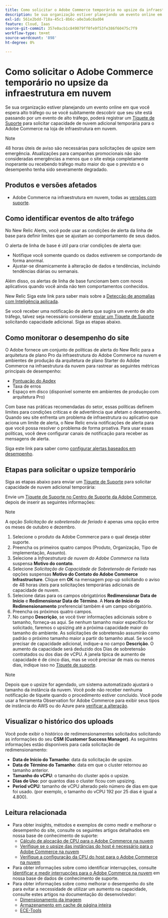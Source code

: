 ```yaml
---
title: Como solicitar o Adobe Commerce temporário no upsize da infraestrutura em nuvem
description: Se sua organização estiver planejando um evento online em que você espera alto tráfego ou se você subitamente descobrir que seu site está passando por um evento de alto tráfego, poderá registrar um [Tíquete de suporte](/help/help-center-guide/help-center/magento-help-center-user-guide.md#submit-ticket) para solicitar capacidade de nuvem adicional temporária para seu Adobe Commerce na loja de infraestrutura em nuvem.
exl-id: 561e2bdd-718a-45c1-8b6c-a0e3a6c8ad04
feature: Cloud, Iaas
source-git-commit: 357e0acb1c849079ff0fe9f53fe386f60475c7f9
workflow-type: tm+mt
source-wordcount: '898'
ht-degree: 0%

---
```


# Como solicitar o Adobe Commerce temporário no upsize da infraestrutura em nuvem

Se sua organização estiver planejando um evento online em que você espera alto tráfego ou se você subitamente descobrir que seu site está passando por um evento de alto tráfego, poderá registrar um [Tíquete de Suporte](/help/help-center-guide/help-center/magento-help-center-user-guide.md#submit-ticket) para solicitar capacidade de nuvem adicional temporária para o Adobe Commerce na loja de infraestrutura em nuvem.

>[!NOTE]
>
>48 horas úteis de aviso são necessárias para solicitações de upsize sem emergência. Atualizações para campanhas promocionais não são consideradas emergências a menos que o site esteja completamente inoperante ou recebendo tráfego muito maior do que o previsto e o desempenho tenha sido severamente degradado.

## Produtos e versões afetados

* Adobe Commerce na infraestrutura em nuvem, todas as [versões com suporte](https://www.adobe.com/content/dam/cc/en/legal/terms/enterprise/pdfs/Adobe-Commerce-Software-Lifecycle-Policy.pdf).

## Como identificar eventos de alto tráfego

No New Relic Alerts, você pode usar as condições de alerta da linha de base para definir limites que se ajustam ao comportamento de seus dados.

O alerta de linha de base é útil para criar condições de alerta que:

* Notifique você somente quando os dados estiverem se comportando de forma anormal.
* Ajustar-se dinamicamente à alteração de dados e tendências, incluindo tendências diárias ou semanais.

Além disso, os alertas de linha de base funcionam bem com novos aplicativos quando você ainda não tem comportamentos conhecidos.

New Relic Siga este link para saber mais sobre a [Detecção de anomalias com Inteligência aplicada](https://docs.newrelic.com/docs/alerts-applied-intelligence/applied-intelligence/anomaly-detection/anomaly-detection-applied-intelligence/).

Se você receber uma notificação de alerta que sugira um evento de alto tráfego, talvez seja necessário considerar [enviar um Tíquete de Suporte](/docs/commerce-knowledge-base/kb/help-center-guide/magento-help-center-user-guide.html?lang=en#submit-ticket) solicitando capacidade adicional. Siga as etapas abaixo.

## Como monitorar o desempenho do site

O Adobe fornece um conjunto de políticas de alerta do New Relic para a arquitetura de plano Pro da infraestrutura do Adobe Commerce na nuvem e ambientes de produção da arquitetura de plano Starter do Adobe Commerce na infraestrutura da nuvem para rastrear as seguintes métricas principais de desempenho:

* [Pontuação do Apdex](https://docs.newrelic.com/docs/apm/new-relic-apm/apdex/apdex-measure-user-satisfaction)
* Taxa de erros
* Espaço em disco (disponível somente em ambientes de produção com arquitetura Pro)

Com base nas práticas recomendadas do setor, essas políticas definem limites para condições críticas e de advertência que afetam o desempenho. Quando seu site enfrenta um problema de infraestrutura ou aplicativo que aciona um limite de alerta, o New Relic envia notificações de alerta para que você possa resolver o problema de forma proativa. Para usar essas políticas, você deve configurar canais de notificação para receber as mensagens de alerta.

Siga este link para saber como [configurar alertas baseados em desempenho](/docs/commerce-cloud-service/user-guide/monitor/new-relic.html#monitor-performance-with-managed-alerts).

## Etapas para solicitar o upsize temporário

Siga as etapas abaixo para enviar um [Tíquete de Suporte](/docs/commerce-knowledge-base/kb/help-center-guide/magento-help-center-user-guide.html?lang=en#submit-ticket) para solicitar capacidade de nuvem adicional temporária:

Envie um [Tíquete de Suporte no Centro de Suporte da Adobe Commerce](/help/help-center-guide/help-center/magento-help-center-user-guide.md#submit-ticket), depois de inserir as seguintes informações:

>[!NOTE]
>
>A opção *Solicitação de sobretensão de feriado* é apenas uma opção entre os meses de outubro e dezembro.

1. Selecione o produto da Adobe Commerce para o qual deseja obter suporte.
1. Preencha os primeiros quatro campos (Produto, Organização, Tipo de implementação, Assunto).
1. Selecione a *Infraestrutura de nuvem do Adobe Commerce* na lista suspensa **Motivo do contato**.
1. Selecione *Solicitação de Capacidade de Sobretensão de Feriado* nas opções suspensas **Motivo do Contato do Adobe Commerce Infrastructure**. Clique em **OK** na mensagem pop-up solicitando o aviso de 48 horas úteis para solicitações temporárias adicionais de capacidade de nuvem.
1. Selecione datas para os campos obrigatórios **Redimensionar Data de Início** e **Redimensionar Data de Término**. A **Hora de Início do Redimensionamento** preferencial também é um campo obrigatório.
1. Preencha os próximos quatro campos.
1. No campo **Descrição**, se você tiver informações adicionais sobre o tamanho, forneça-as aqui. Se nenhum tamanho maior específico for solicitado, faremos o upsizing até a próxima capacidade maior do tamanho do ambiente. As solicitações de sobretensão assumirão como padrão o próximo tamanho maior a partir do tamanho atual. Se você precisar de capacidade adicional, indique-a no campo **Descrição**. O aumento da capacidade será deduzido dos Dias de sobretensão contratados ou dos dias de vCPU. A janela típica de aumento de capacidade é de cinco dias, mas se você precisar de mais ou menos dias, indique isso no [Tíquete de suporte](/help/help-center-guide/help-center/magento-help-center-user-guide.md#submit-ticket).

>[!NOTE]
>
>Depois que o upsize for agendado, um sistema automatizado ajustará o tamanho da instância da nuvem. Você pode não receber nenhuma notificação de tíquete quando o procedimento estiver concluído. Você pode usar a ferramenta Observation for Adobe Commerce para exibir seus tipos de instância do AWS ou do Azure para [verificar a alteração](/help/how-to/general/check-vcpu-using-observation-for-adobe-commerce.md).

## Visualizar o histórico dos uploads

Você pode exibir o histórico de redimensionamentos solicitados solicitando as informações do seu **CSM (Customer Success Manager)**.
As seguintes informações estão disponíveis para cada solicitação de redimensionamento:

* **Data de Início do Tamanho**: data da solicitação de upsize.
* **Data de Término do Tamanho**: data em que o cluster retornou ao tamanho anterior.
* **Tamanho do vCPU**: o tamanho do cluster após o upsize.
* **Dias de Uso**: por quantos dias o cluster ficou com upsizing.
* **Period vCPU**: tamanho de vCPU alterado pelo número de dias em que foi usado. (por exemplo, o tamanho do vCPU 192 por 25 dias é igual a 4.800).


## Leitura relacionada

* Para obter insights, métodos e exemplos de como medir e melhorar o desempenho do site, consulte os seguintes artigos detalhados em nossa base de conhecimento de suporte:
   * [Cálculo de alocação de CPU para o Adobe Commerce na nuvem](/docs/commerce-knowledge-base/kb/how-to/magento-commerce-cloud-cpu-allocation-calculation.html)
   * [Verifique se o upsize das instâncias do host é necessário para o Adobe Commerce na nuvem](/docs/commerce-knowledge-base/kb/how-to/magento-commerce-cloud-check-if-upsize-for-hosts-instances-is-needed.html)
   * [Verifique a configuração da CPU do host para o Adobe Commerce na nuvem](/docs/commerce-knowledge-base/kb/how-to/magento-commerce-cloud-check-hosts-cpu-configuration.html)
* Para obter informações sobre como identificar interrupções, consulte [Identificar e medir interrupções para o Adobe Commerce na nuvem](/docs/commerce-knowledge-base/kb/how-to/how-to-identify-outages.html) em nossa base de dados de conhecimento de suporte.
* Para obter informações sobre como melhorar o desempenho do site para evitar a necessidade de utilizar um aumento na capacidade, consulte estes artigos na documentação do desenvolvedor:
   * [Dimensionamento da imagem](/docs/commerce-admin/catalog/products/digital-assets/product-image-config.html#product-image-resizing)
   * [Armazenamento em cache de página inteira](/docs/commerce-admin/systems/tools/cache-management.html#full-page-caching)
   * [ECE-Tools](/docs/commerce-cloud-service/user-guide/dev-tools/ece-tools/package-overview.html)
